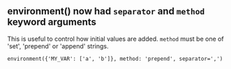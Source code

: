 ## environment() now had `separator` and `method` keyword arguments

This is useful to control how initial values are added. `method` must be one of
'set', 'prepend' or 'append' strings.

```meson
environment({'MY_VAR': ['a', 'b']}, method: 'prepend', separator=',')
```
